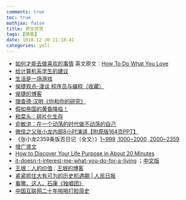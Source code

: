 ```yaml
---
comments: true
toc: true
mathjax: false
title: 奇文共赏
tags: [随笔]
date: 1018-12-30 21:18:41
categories: yell
---
```


- [如何才能去做喜欢的事情](http://static.wanglianghome.org/zh_CN/translation/HowToDoWhatYouLove.html)         英文原文：[How To Do What You Love](http://www.paulgraham.com/love.html) 
- [给计算机系学生的建议](http://tombkeeper.blog.163.com/blog/static/177924244200831112737582)  
- [生活是一场游戏](http://www.k0rz3n.com/2017/02/15/%E7%AC%94%E9%9A%8F%E5%BF%83%E5%8A%A8%EF%BC%8C%E8%90%BD%E7%AC%94%E7%94%9F%E8%8A%B1/#%E5%88%86%E4%BA%AB%E4%B8%80%E7%AF%87%E6%88%91%E5%BE%88%E5%96%9C%E6%AC%A2%E7%9A%84%E6%96%87%E7%AB%A0)  
- [侯捷观点-漫谈 程序员与编程（收藏）](http://baimoz.me/148/) 
- [侯捷的博客](https://web.archive.org/web/20090918145141/http://jjhou.csdn.net) 
- [理查德·汉明《你和你的研究》](http://www.ruanyifeng.com/blog/2016/04/you-and-your-research.html) 
- [假如帝国的黄昏降临！](http://zs.meijiexia.com/u_detail.php?id=5818) 
- [和菜头：碎片化生存](https://www.huxiu.com/article/4892/1.html) 
- [俞敏洪：在一个动荡的时代做不动荡的自己](https://baijiahao.baidu.com/s?id=1610022712306662496) 
- [微信之父张小龙内部8小时演讲【附原版164页PPT】](http://www.shichangbu.com/article-25636-1.html) 
- 《张小龙2359条饭否日记（全文）》[1~999](https://zhuanlan.zhihu.com/p/20546860) ,[1000~2000](https://zhuanlan.zhihu.com/p/20546877) ,[2000~2359](https://zhuanlan.zhihu.com/p/20546899) 
- [增广贤文](https://zh.wikisource.org/zh-hans/%E5%A2%9E%E5%BB%A3%E8%B3%A2%E6%96%87) 
- [How to Discover Your Life Purpose in About 20 Minutes](https://github.com/Hermioneyuzijin/material/issues/58) 
- [it-doesn-t-interest-me-what-you-do-for-a-living](https://www.goodreads.com/quotes/9557-it-doesn-t-interest-me-what-you-do-for-a-living) ；[中文版](https://www.zhihu.com/question/39655593/answer/358927290) 
- [王垠：人的价值](http://webcache.googleusercontent.com/search?q=cache:http%3A%2F%2Fwww.yinwang.org%2Fblog-cn%2F2015%2F01%2F29%2Fhuman-value) ; [王垠的博客](http://www.yinwang.org/) 
- [紧紧抓住大有可为的历史机遇期 | 人民日报](http://paper.people.com.cn/rmrb/html/2018-01/15/nw.D110000renmrb_20180115_6-01.htm#) 
- [看哪，这人。石康《独唱团》](http://blog.sina.com.cn/s/blog_6ba6b2db0102ek74.html) 
- [中国互联网二十年啪啪打脸简史](https://zhuanlan.zhihu.com/p/26893001) 

